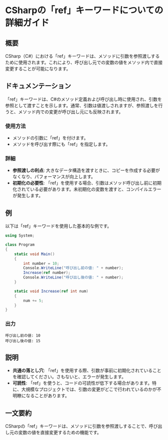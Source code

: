 <!--
Meta Description: # CSharpの「ref」キーワードについての詳細ガイド ## 概要 CSharp（C#）における「ref」キーワードは、メソッドに引数を参照渡しするために使用されます。これにより、呼び出し元での変数の値をメソッド内で直接変更することが可能になります。 ## ドキュメンテーション 「ref」キーワ...
Meta Keywords: ref, number, キーワードは, csharpの, csharp
-->

# CSharpの「ref」キーワードについての詳細ガイド

## 概要
CSharp（C#）における「ref」キーワードは、メソッドに引数を参照渡しするために使用されます。これにより、呼び出し元での変数の値をメソッド内で直接変更することが可能になります。

## ドキュメンテーション
「ref」キーワードは、C#のメソッド定義および呼び出し時に使用され、引数を参照として渡すことを示します。通常、引数は値渡しされますが、参照渡しを行うと、メソッド内での変更が呼び出し元にも反映されます。

### 使用方法
- メソッドの引数に「ref」を付けます。
- メソッドを呼び出す際にも「ref」を指定します。

### 詳細
- **参照渡しの利点**: 大きなデータ構造を渡すときに、コピーを作成する必要がなくなり、パフォーマンスが向上します。
- **初期化の必要性**: 「ref」を使用する場合、引数はメソッド呼び出し前に初期化されている必要があります。未初期化の変数を渡すと、コンパイルエラーが発生します。

## 例
以下は「ref」キーワードを使用した基本的な例です。

```csharp
using System;

class Program
{
    static void Main()
    {
        int number = 10;
        Console.WriteLine("呼び出し前の値: " + number);
        Increase(ref number);
        Console.WriteLine("呼び出し後の値: " + number);
    }

    static void Increase(ref int num)
    {
        num += 5;
    }
}
```

### 出力
```
呼び出し前の値: 10
呼び出し後の値: 15
```

## 説明
- **共通の落とし穴**: 「ref」を使用する際、引数が事前に初期化されていることを確認してください。さもないと、エラーが発生します。
- **可読性**: 「ref」を使うと、コードの可読性が低下する場合があります。特に、大規模なプロジェクトでは、引数の変更がどこで行われているのかが不明瞭になることがあります。

## 一文要約
CSharpの「ref」キーワードは、メソッドに引数を参照渡しすることで、呼び出し元の変数の値を直接変更するための機能です。